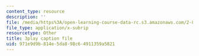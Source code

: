 ```yaml
---
content_type: resource
description: ''
file: /media/https%3A/open-learning-course-data-rc.s3.amazonaws.com/2-830j-control-of-manufacturing-processes-sma-6303-spring-2008/971e9d9b814e5da898c64911359a5821_aHuYrIHveJo.vtt
file_type: application/x-subrip
resourcetype: Other
title: 3play caption file
uid: 971e9d9b-814e-5da8-98c6-4911359a5821
---
```

